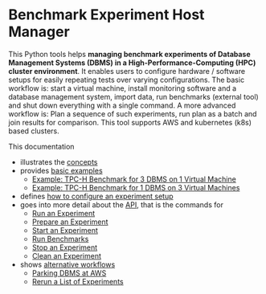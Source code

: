 # Benchmark Experiment Host Manager
This Python tools helps **managing benchmark experiments of Database Management Systems (DBMS) in a High-Performance-Computing (HPC) cluster environment**.
It enables users to configure hardware / software setups for easily repeating tests over varying configurations.
The basic workflow is: start a virtual machine, install monitoring software and a database management system, import data, run benchmarks (external tool) and shut down everything with a single command.
A more advanced workflow is: Plan a sequence of such experiments, run plan as a batch and join results for comparison.
This tool supports AWS and kubernetes (k8s) based clusters.

This documentation
* illustrates the [concepts](docs/Concept.md)
* provides [basic examples](docs/Examples.md)
  * [Example: TPC-H Benchmark for 3 DBMS on 1 Virtual Machine](docs/Examples.md#example-tpc-h-benchmark-for-3-dbms-on-1-virtual-machine)
  * [Example: TPC-H Benchmark for 1 DBMS on 3 Virtual Machines](docs/Examples.md#example-tpc-h-benchmark-for-1-dbms-on-3-virtual-machines)
* defines [how to configure an experiment setup](docs/Config.md)
* goes into more detail about the [API](docs/API.md), that is the commands for
  * [Run an Experiment](docs/API.md#run-experiment)
  * [Prepare an Experiment](docs/API.md#prepare-experiment)
  * [Start an Experiment](docs/API.md#start-experiment)
  * [Run Benchmarks](docs/API.md#run-benchmarks)
  * [Stop an Experiment](docs/API.md#stop-experiment)
  * [Clean an Experiment](docs/API.md#clean-experiment)
* shows [alternative workflows](docs/API.md#alternative-workflows)
  * [Parking DBMS at AWS](docs/API.md#parking-dbms-at-aws)
  * [Rerun a List of Experiments](docs/API.md#rerun-a-list-of-experiments)

